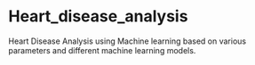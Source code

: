 # Heart_disease_analysis

Heart Disease Analysis using Machine learning based on various parameters and different machine learning models.
